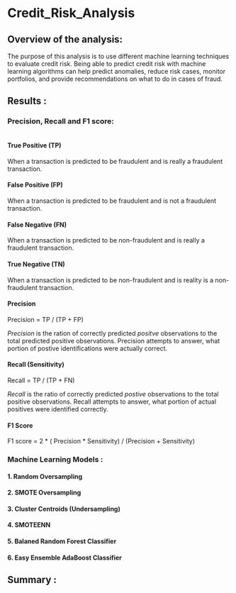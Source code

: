 # Credit_Risk_Analysis

## Overview of the analysis:

The purpose of this analysis is to use different machine learning techniques to evaluate credit risk.
Being able to predict credit risk with machine learning algorithms can help predict anomalies, reduce risk cases, monitor portfolios, and provide recommendations on what to do in cases of fraud.

## Results :

### Precision, Recall and F1 score:

![]()

#### True Positive (TP) 
When a transaction is predicted to be fraudulent and is really a fraudulent transaction.

#### False Positive (FP) 
When a transaction is predicted to be fraudulent and is not a fraudulent transaction.

#### False Negative (FN) 
When a transaction is predicted to be non-fraudulent and is really a fraudulent transaction.

#### True Negative (TN) 
When a transaction is predicted to be non-fraudulent and is reality is a non-fraudulent transaction.

#### Precision

Precision = TP / (TP + FP)

*Precision* is the ration of correctly predicted *positve* observations to the total predicted positive observations.
Precision attempts to answer, what portion of postive identifications were actually correct.

#### Recall (Sensitivity)

Recall = TP / (TP + FN)

*Recall* is the ratio of correctly predicted *postive* observations to the total positive observations.
Recall attempts to answer, what portion of actual positives were identified correctly.

#### F1 Score 

F1 score = 2 * ( Precision * Sensitivity) / (Precision + Sensitivity)

### Machine Learning Models :


#### 1. Random Oversampling 


#### 2. SMOTE Oversampling


#### 3. Cluster Centroids (Undersampling)


#### 4. SMOTEENN


#### 5. Balaned Random Forest Classifier


#### 6. Easy Ensemble AdaBoost Classifier


## Summary :

